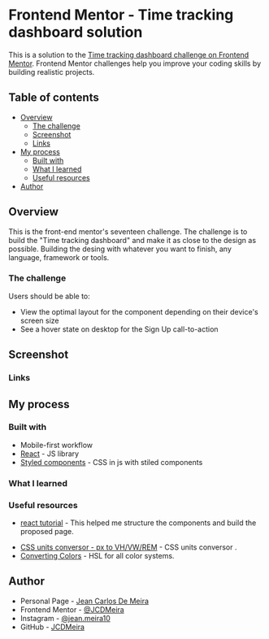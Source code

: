 # Frontend Mentor - Time tracking dashboard solution

This is a solution to the [Time tracking dashboard challenge on Frontend Mentor](https://www.frontendmentor.io/challenges/time-tracking-dashboard-UIQ7167Jw). Frontend Mentor challenges help you improve your coding skills by building realistic projects.

## Table of contents

- [Overview](#overview)
  - [The challenge](#the-challenge)
  - [Screenshot](#screenshot)
  - [Links](#links)
- [My process](#my-process)
  - [Built with](#built-with)
  - [What I learned](#what-i-learned)
  - [Useful resources](#useful-resources)
- [Author](#author)

## Overview

This is the front-end mentor's seventeen challenge. The challenge is to build the "Time tracking dashboard" and make it as close to the design as possible. Building the desing with whatever you want to finish, any language, framework or tools.

### The challenge

Users should be able to:

- View the optimal layout for the component depending on their device's screen size
- See a hover state on desktop for the Sign Up call-to-action

## Screenshot
<!--
### Mobile design

<p  align="center">
  <img width="300px" src="./presentation/mobile.png" align="center"></img>
</p>

### Tablets design

<p  align="center"><img width="420px"  src="./presentation/i-pad.png" align="center"></img></p>

### Desktop design

<p  align="center"><img width="720px" src="./presentation/desktop.png" align="center"></img></p>

### result of my work

<p  align="center"><img width="1080px" src="./presentation/design-x-myWork.gif" align="center"></img></p> -->

### Links
<!--
- Solution URL: [My solution for this challenge](https://www.frontendmentor.io/solutions/single-price-grid-with-reactjs-YR5dhXAtZ)
- Live Site URL: [check the result](https://jcdmeira-single-price.netlify.app)
- My figma design: [Figma](https://www.figma.com/file/qoi5g7sQ81YZysFwJJoWIz/07---Single-price?node-id=0%3A1) -->

## My process

### Built with

- Mobile-first workflow
- [React](https://reactjs.org/) - JS library
- [Styled components](https://styled-components.com) - CSS in js with stiled components

### What I learned
<!--
Using the grid template areas to define occupied spaces with an alias

```CSS
  .content {
  display: grid;
  gap: 0;
  grid-template-areas:
    'field1'
    'field2'
    'field3';
}

.field1 {
  grid-area: field1;
}
.field2 {
  grid-area: field2;
}
.field3 {
  grid-area: field3;
}
@media (min-width: 900px) {
  .content {
    grid-template-areas:
      'field1 field1'
      'field2 field3';
  }
}
``` -->

### Useful resources

- [react tutorial](https://pt-br.reactjs.org/tutorial/tutorial.html) - This helped me structure the components and build the proposed page.
<!-- - [my figma design](https://www.figma.com/file/qoi5g7sQ81YZysFwJJoWIz/07---Single-price?node-id=0%3A1) - My figma design for help anyone who wants to build this challenge. -->
- [CSS units conversor - px to VH/VW/REM](https://it-news.pw/pxtovh/) - CSS units conversor .
- [Converting Colors](https://convertingcolors.com) - HSL for all color systems.

## Author

- Personal Page - [Jean Carlos De Meira](https://jcdmeira.github.io)
- Frontend Mentor - [@JCDMeira](https://www.frontendmentor.io/profile/JCDMeira)
- Instagram - [@jean.meira10](https://www.instagram.com/jean.meira10/)
- GitHub - [JCDMeira](https://github.com/JCDMeira)
